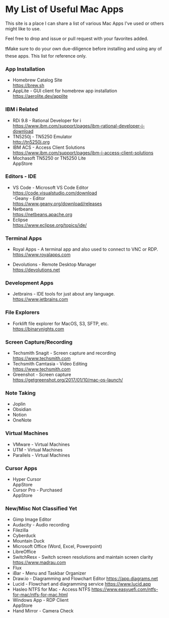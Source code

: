 # My List of Useful Mac Apps
This site is a place I can share a list of various Mac Apps I've used or others might like to use.

Feel free to drop and issue or pull request with your favorites added.

❗Make sure to do your own due-diligence before installing and using any of these apps. This list for reference only.

### App Installation  
- Homebrew Catalog Site    
https://brew.sh    
- AppLite - GUI client for homebrew app installation   
https://aerolite.dev/applite 

### IBM i Related
- RDi 9.8 - Rational Developer for i   
https://www.ibm.com/support/pages/ibm-rational-developer-i-download   
- TN5250j - TN5250 Emulator   
http://tn5250j.org  
- IBM ACS - Access Client Solutions   
https://www.ibm.com/support/pages/ibm-i-access-client-solutions
- Mochasoft TN5250 or TN5250 Lite    
AppStore  

### Editors - IDE
- VS Code - Microsoft VS Code Editor   
https://code.visualstudio.com/download   
-Geany - Editor    
https://www.geany.org/download/releases
- Netbeans      
https://netbeans.apache.org    
- Eclipse    
https://www.eclipse.org/topics/ide/

### Terminal Apps
- Royal Apps - A terminal app and also used to connect to VNC or RDP.   
https://www.royalapps.com

- Devolutions - Remote Desktop Manager  
https://devolutions.net

### Development Apps
- Jetbrains - IDE tools for just about any language.   
https://www.jetbrains.com

### File Explorers
- Forklift file explorer for MacOS, S3, SFTP, etc.   
https://binarynights.com

### Screen Capture/Recording
- Techsmith Snagit - Screen capture and recording    
https://www.techsmith.com  
- Techsmith Camtasia - Video Editing     
https://www.techsmith.com
- Greenshot - Screen capture  
https://getgreenshot.org/2017/01/10/mac-os-launch/

### Note Taking
- Joplin   
- Obsidian   
- Notion   
- OneNote

### Virtual Machines   
- VMware - Virtual Machines   
- UTM - Virtual Machines   
- Parallels - Virtual Machines     

### Cursor Apps
- Hyper Cursor     
AppStore   
- Cursor Pro - Purchased     
AppStore    

### New/Misc Not Classified Yet
- Gimp Image Editor
- Audacity - Audio recording
- Filezilla
- Cyberduck
- Mountain Duck
- Microsoft Office (Word, Excel, Powerpoint)     
- LibreOffice
- SwitchResx - Switch screen resolutions and maintain screen clarity  
https://www.madrau.com
- Flux 
- iBar - Menu and Taskbar Organizer   
- Draw.io - Diagramming and Flowchart Editor
https://app.diagrams.net
- Lucid - Flowchart and diagramming service
https://www.lucid.app
- Hasleo NTFS for Mac - Access NTFS
https://www.easyuefi.com/ntfs-for-mac/ntfs-for-mac.html
- Windows App - RDP Client    
AppStore
- Hand Mirror - Camera Check     
